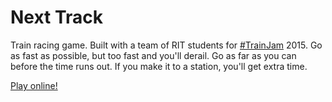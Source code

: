 # Next Track
Train racing game. Built with a team of RIT students for [#TrainJam](http://trainjam.com) 2015. Go as fast as possible, but too fast and you'll derail. Go as far as you can before the time runs out. If you make it to a station, you'll get extra time.

[Play online!](http://antitoxin.itch.io/next-track)
